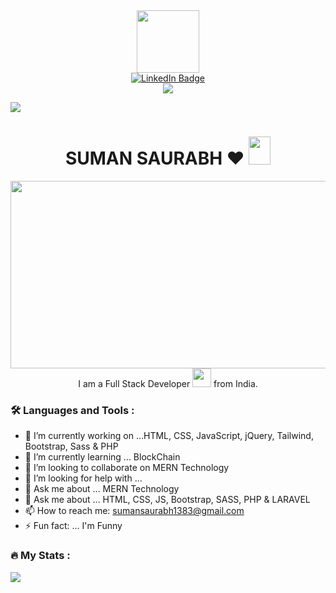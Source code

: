                                                           

<div id="header" align="center">
  <img src="https://media.giphy.com/media/M9gbBd9nbDrOTu1Mqx/giphy.gif" width="100"/>
</div>

<div id="badges" align="center">
  <a href="https://www.linkedin.com/in/suman-saurabh-3b30381b8//">
    <img src="https://img.shields.io/badge/LinkedIn-blue?style=for-the-badge&logo=linkedin&logoColor=white" alt="LinkedIn Badge"/>
  </a>
 
  <br>
  <img  src="https://komarev.com/ghpvc/?username=saurabh1383&style=flat-square&color=blue"  >
</div>

![](https://komarev.com/ghpvc/?harshvardhan2804&color=green)

<h1 align="center" >
  SUMAN SAURABH ❤️
  <img src="https://media.giphy.com/media/hvRJCLFzcasrR4ia7z/giphy.gif" width="35px" height="45px">
</h1>

<div align="center">
  <img src="https://media.giphy.com/media/dWesBcTLavkZuG35MI/giphy.gif" width="600" height="300"/>
</div>

<div align="center">
  I am a Full Stack Developer <img src="https://media.giphy.com/media/WUlplcMpOCEmTGBtBW/giphy.gif" width="30"> from India.
</div>

### :hammer_and_wrench: Languages and Tools :

- 🔭 I’m currently working on ...HTML, CSS, JavaScript, jQuery, Tailwind, Bootstrap, Sass & PHP
- 🌱 I’m currently learning ... BlockChain
- 👯 I’m looking to collaborate on MERN Technology
- 🤔 I’m looking for help with ...
- 💬 Ask me about ... MERN Technology
- 💬 Ask me about ... HTML, CSS, JS, Bootstrap, SASS, PHP & LARAVEL
- 📫 How to reach me: sumansaurabh1383@gmail.com
- ⚡ Fun fact: ... I'm Funny


### :fire: My Stats :

<img src = "https://github-readme-stats.vercel.app/api?username=saurabh1383&&show_icons=true&title_color=ffffff&icon_color=bb2acf&text_color=daf7dc&bg_color=151515">








